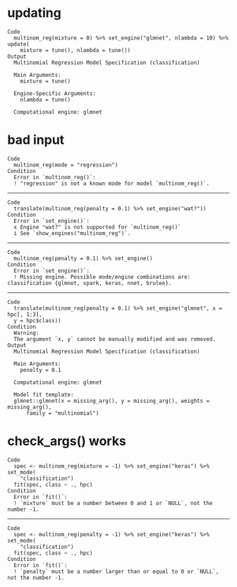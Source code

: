 # updating

    Code
      multinom_reg(mixture = 0) %>% set_engine("glmnet", nlambda = 10) %>% update(
        mixture = tune(), nlambda = tune())
    Output
      Multinomial Regression Model Specification (classification)
      
      Main Arguments:
        mixture = tune()
      
      Engine-Specific Arguments:
        nlambda = tune()
      
      Computational engine: glmnet 
      

# bad input

    Code
      multinom_reg(mode = "regression")
    Condition
      Error in `multinom_reg()`:
      ! "regression" is not a known mode for model `multinom_reg()`.

---

    Code
      translate(multinom_reg(penalty = 0.1) %>% set_engine("wat?"))
    Condition
      Error in `set_engine()`:
      x Engine "wat?" is not supported for `multinom_reg()`
      i See `show_engines("multinom_reg")`.

---

    Code
      multinom_reg(penalty = 0.1) %>% set_engine()
    Condition
      Error in `set_engine()`:
      ! Missing engine. Possible mode/engine combinations are: classification {glmnet, spark, keras, nnet, brulee}.

---

    Code
      translate(multinom_reg(penalty = 0.1) %>% set_engine("glmnet", x = hpc[, 1:3],
      y = hpc$class))
    Condition
      Warning:
      The argument `x, y` cannot be manually modified and was removed.
    Output
      Multinomial Regression Model Specification (classification)
      
      Main Arguments:
        penalty = 0.1
      
      Computational engine: glmnet 
      
      Model fit template:
      glmnet::glmnet(x = missing_arg(), y = missing_arg(), weights = missing_arg(), 
          family = "multinomial")

# check_args() works

    Code
      spec <- multinom_reg(mixture = -1) %>% set_engine("keras") %>% set_mode(
        "classification")
      fit(spec, class ~ ., hpc)
    Condition
      Error in `fit()`:
      ! `mixture` must be a number between 0 and 1 or `NULL`, not the number -1.

---

    Code
      spec <- multinom_reg(penalty = -1) %>% set_engine("keras") %>% set_mode(
        "classification")
      fit(spec, class ~ ., hpc)
    Condition
      Error in `fit()`:
      ! `penalty` must be a number larger than or equal to 0 or `NULL`, not the number -1.

